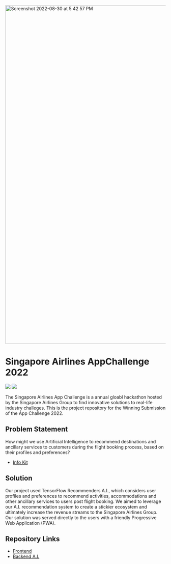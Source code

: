<img width="1064" alt="Screenshot 2022-08-30 at 5 42 57 PM" src="https://user-images.githubusercontent.com/29945147/187409070-f1e8291f-c127-4e2c-977c-6bf6f64e7a41.png">

# Singapore Airlines AppChallenge 2022
![](https://img.shields.io/badge/2022-Winner%20%F0%9F%8F%86-yellow) ![](https://img.shields.io/badge/2022-1st%20Place-brightgreen)

The Singapore Airlines App Challenge is a annual gloabl hackathon hosted by the Singapore Airlines Group to find innovative solutions to real-life industry challeges. This is the project repository for the Winning Submission of the App Challenge 2022.

## Problem Statement
How might we use Artificial Intelligence to recommend destinations and ancillary services to customers during the flight booking process, based on their profiles and preferences?
- [Info Kit](https://github.com/SEAT-SIA-AppChallenge-2022/.github/blob/main/(AppChallenge%202022)%20INFO%20KIT%20-%20AI%20recommendation.pdf)

## Solution
Our project used TensorFlow Recommenders A.I., which considers user profiles and preferences to recommend activities, accommodations and other ancillary services to users post flight booking. We aimed to leverage our A.I. recommendation system to create a stickier ecosystem and ultimately increase the revenue streams to the Singapore Airlines Group. Our solution was served directly to the users with a friendly Progressive Web Application (PWA).

## Repository Links
- [Frontend](https://github.com/SEAT-SIA-AppChallenge-2022/SEAT-frontend)
- [Backend A.I.](https://github.com/SEAT-SIA-AppChallenge-2022/SEAT-recommender)
